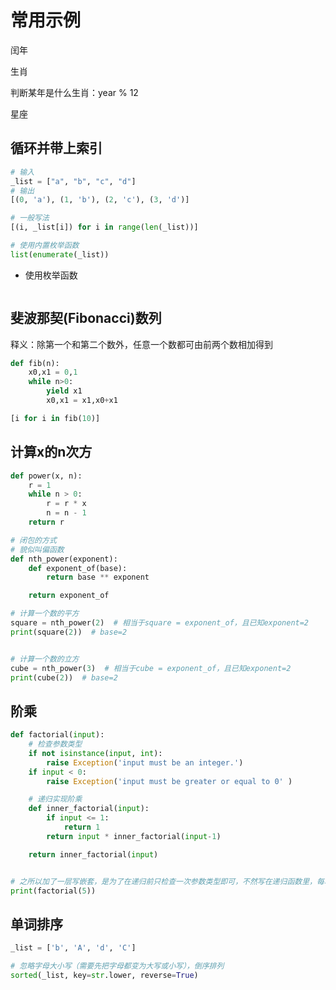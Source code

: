# 常用示例

闰年

生肖

判断某年是什么生肖：year % 12

星座

## 循环并带上索引

```python
# 输入
_list = ["a", "b", "c", "d"]
# 输出
[(0, 'a'), (1, 'b'), (2, 'c'), (3, 'd')]

# 一般写法
[(i, _list[i]) for i in range(len(_list))]

# 使用内置枚举函数
list(enumerate(_list))
```

- 使用枚举函数

```python

```

## 斐波那契(Fibonacci)数列

释义：除第一个和第二个数外，任意一个数都可由前两个数相加得到

```python
def fib(n):
    x0,x1 = 0,1
    while n>0:
        yield x1
        x0,x1 = x1,x0+x1

[i for i in fib(10)]
```


## 计算x的n次方

```python
def power(x, n):
    r = 1
    while n > 0:
        r = r * x
        n = n - 1
    return r

# 闭包的方式
# 貌似叫偏函数
def nth_power(exponent):
    def exponent_of(base):
        return base ** exponent

    return exponent_of

# 计算一个数的平方
square = nth_power(2)  # 相当于square = exponent_of，且已知exponent=2
print(square(2))  # base=2


# 计算一个数的立方
cube = nth_power(3)  # 相当于cube = exponent_of，且已知exponent=2
print(cube(2))  # base=2
```

## 阶乘

```python
def factorial(input):
    # 检查参数类型
    if not isinstance(input, int):
        raise Exception('input must be an integer.')
    if input < 0:
        raise Exception('input must be greater or equal to 0' )

    # 递归实现阶乘
    def inner_factorial(input):
        if input <= 1:
            return 1
        return input * inner_factorial(input-1)

    return inner_factorial(input)


# 之所以加了一层写嵌套，是为了在递归前只检查一次参数类型即可，不然写在递归函数里，每次递归都要检查，影响程序效率
print(factorial(5))
```

## 单词排序

```python
_list = ['b', 'A', 'd', 'C']

# 忽略字母大小写（需要先把字母都变为大写或小写），倒序排列
sorted(_list, key=str.lower, reverse=True)
```

